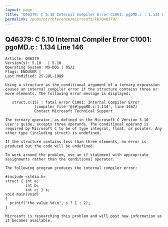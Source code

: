 ```yaml
---
layout: page
title: "Q46379: C 5.10 Internal Compiler Error C1001: pgoMD.c : 1.134 Line 146"
permalink: /pubs/pc/reference/microsoft/kb/Q46379/
---
```


## Q46379: C 5.10 Internal Compiler Error C1001: pgoMD.c : 1.134 Line 146

	Article: Q46379
	Version(s): 5.10   | 5.10
	Operating System: MS-DOS | OS/2
	Flags: ENDUSER |
	Last Modified: 25-JUL-1989
	
	Using a structure as the conditional argument of a ternary expression
	causes an internal compiler error if the structure contains three or
	more elements. The following error message is displayed:
	
	   struct.c(15) : fatal error C1001: Internal Compiler Error
	             (compiler file '@(#)pgoMD.c:1.134', line 1467)
	             Contact Microsoft Technical Support
	
	The ternary operator, as defined in the Microsoft C Version 5.10
	user's guide, accepts three operands. The conditional operand is
	required by Microsoft C to be of type integral, float, or pointer. Any
	other type (including struct) is undefined.
	
	If the structure contains less than three elements, no error is
	produced but the code will be undefined.
	
	To work around the problem, use an if statement with appropriate
	assignments rather than the conditional operator.
	
	The following program produces the internal compiler error:
	
	#include <stdio.h>
	struct { int a;
	         int b;
	         int c; } s;
	void main(void)
	{
	  printf("the value %d\n", s ? 1 : 2);
	}
	
	Microsoft is researching this problem and will post new information as
	it becomes available.
